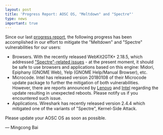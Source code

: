 ```yaml
---
layout: post
title: 'Progress Report: AOSC OS, "Meltdown" and "Spectre"'
type: news
important: true
---
```


Since our last [progress report](https://aosc.io/news/1115-core-511-meltdown-and-spectre), the following progress has been accomplished in our effort to mitigate the "Meltdown" and "Spectre" vulnerabilities for our users:

- Browsers. With the recently released WebKit2GTK+ 2.18.5, which addressed ["Spectre"-related issues](https://webkitgtk.org/security/WSA-2018-0001.html) - at the present moment, it should be safe to use browsers and applications based on this engine: Midori, Epiphany (GNOME Web), Yelp (GNOME Help/Manual Browser), etc.
- Microcode. Intel has released version 20180108 of their Microcode update package to further the mitigation of both vulnerabilities. However, there are reports announced by [Lenovo](https://pcsupport.lenovo.com/us/en/product_security/ps500151) and [Intel](https://newsroom.intel.com/news/intel-security-issue-update-addressing-reboot-issues/) regarding the update resulting in unexpected reboots. Please notify us if you encountered such issue.
- Applications. Wireshark has recently released version 2.4.4 which mitigated one of the variants of "Spectre", Kernel-Side Attack.

Please update your AOSC OS as soon as possible.

— Mingcong Bai